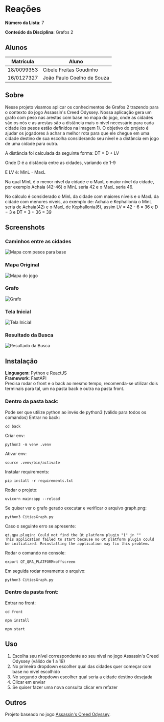 # Reações

**Número da Lista**: 7

**Conteúdo da Disciplina**: Grafos 2

## Alunos
|Matrícula | Aluno |
| -- | -- |
| 18/0099353  |  Cibele Freitas Goudinho |
| 16/0127327  |  João Paulo Coelho de Souza |

## Sobre 
Nesse projeto visamos aplicar os conhecimentos de Grafos 2 trazendo para o contexto do jogo Assassin's Creed Odyssey. Nossa aplicação gera um grafo com peso nas arestas com base no mapa do jogo, onde as cidades são os nós e as arestas são a distância mais o nível necessário para cada cidade (os pesos estão definidos na imagem 1). O objetivo do projeto é ajudar os jogadores à achar a melhor rota para que ele chegue em uma cidade destino de sua escolha considerando seu nível e a distância em jogo de uma cidade para outra.

A distância foi calculada da seguinte forma:
DT = D + LV

Onde D é a distância entre as cidades, variando de 1-9

E LV é: MinL - MaxL

Na qual MinL é o menor nível da cidade e o MaxL o maior nível da cidade, por exemplo Achaia (42-46) o MinL seria 42 e o MaxL seria 46. 

No cálculo é considerado o MinL da cidade com maiores níveis e o MaxL da cidade com menores níveis, ao exemplo de: Achaia e Kephallonia o MinL seria de Achaia(42) e o MaxL de Kephallonia(6), assim LV = 42 - 6 = 36 e D = 3 e DT = 3 + 36 = 39

## Screenshots
### Caminhos entre as cidades
![Mapa com pesos para base](assets/mapDistances.png)
### Mapa Original
![Mapa do jogo](assets/map.png)
### Grafo
![Grafo](assets/graph.png)
### Tela Inicial
![Tela Inicial](assets/homePage.png)
### Resultado da Busca
![Resultado da Busca](assets/resultPage.png)

## Instalação 
**Linguagem**: Python e ReactJS<br>
**Framework**: FastAPI<br>
Precisa rodar o front e o back ao mesmo tempo, recomenda-se utilizar dois terminais para tal, um na pasta back e outra na pasta front.
### Dentro da pasta back: 
Pode ser que utilize python ao invés de python3 (válido para todos os comandos)
Entrar no back:
```
cd back
```
Criar env:
```
python3 -m venv .venv
```
Ativar env:
```
source .venv/bin/activate
```
Instalar requirements:
```
pip install -r requirements.txt
```
Rodar o projeto:
```
uvicorn main:app --reload 
```
Se quiser ver o grafo gerado executar e verificar o arquivo graph.png:
```
python3 CitiesGraph.py
```
Caso o seguinte erro se apresente:
```
qt.qpa.plugin: Could not find the Qt platform plugin "1" in ""
This application failed to start because no Qt platform plugin could be initialized. Reinstalling the application may fix this problem.
```
Rodar o comando no console: 
```
export QT_QPA_PLATFORM=offscreen
```
Em seguida rodar novamente o arquivo:
```
python3 CitiesGraph.py
```
### Dentro da pasta front:
Entrar no front:
```
cd front
```
```
npm install
```
```
npm start
```
## Uso 
1. Escolha seu nível correspondente ao seu nível no jogo Assassin's Creed Odyssey (válido de 1 a 19) 
2. No primeiro dropdown escolher qual das cidades quer começar com base no nível escolhido 
3. No segundo dropdown escolher qual seria a cidade destino desejada
4. Clicar em enviar
5. Se quiser fazer uma nova consulta clicar em refazer 

## Outros 
Projeto baseado no jogo [Assassin's Creed Odyssey](https://www.ubisoft.com/pt-br/game/assassins-creed/odyssey).





